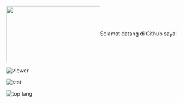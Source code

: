<img src="https://images.alphacoders.com/923/923358.jpg" width="250" height="150" align="center">Selamat datang di Github saya!</img>

![viewer](https://komarev.com/ghpvc/?username=maestroal&label=Pengunjung&color=green&style=plastic)

![stat](https://github-readme-stats.vercel.app/api?username=maestroal&show_icons=true&locale=id&theme=radical)

![top lang](https://github-readme-stats.vercel.app/api/top-langs?username=maestroal&show_icons=true&locale=id&layout=compact&theme=radical)

